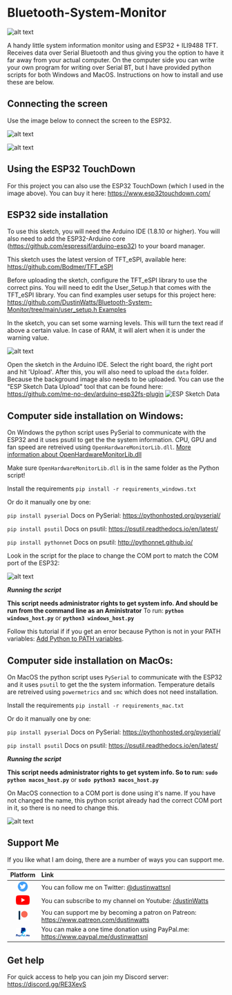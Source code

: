 # Bluetooth-System-Monitor
 ![alt text](/assets/main_image.jpg "Bluetooth-System-Monitor")

 A handy little system information monitor using and ESP32 + ILI9488 TFT. Receives data over Serial Bluetooth and thus giving you the option to have it far away from your actual computer. On the computer side you can write your own program for writing over Serial BT, but I have provided python scripts for both Windows and MacOS. Instructions on how to install and use these are below.

## Connecting the screen

Use the image below to connect the screen to the ESP32.

 ![alt text](/assets/connecting_ili9488.png "ESP32 TFT connections")

  ![alt text](/assets/ESP_TFT_WIRING.png "ESP32 TFT Wiring")

## Using the ESP32 TouchDown

For this project you can also use the ESP32 TouchDown (which I used in the image above). You can buy it here: https://www.esp32touchdown.com/

## ESP32 side installation

To use this sketch, you will need the Arduino IDE (1.8.10 or higher). You will also need to add the ESP32-Arduino core (https://github.com/espressif/arduino-esp32) to your board manager.

This sketch uses the latest version of TFT_eSPI, available here: https://github.com/Bodmer/TFT_eSPI

Before uploading the sketch, configure the TFT_eSPI library to use the correct pins. You will need to edit the User_Setup.h that comes with the TFT_eSPI library. You can find examples user setups for this project here: [https://github.com/DustinWatts/Bluetooth-System-Monitor/tree/main/user_setup.h Examples](https://github.com/DustinWatts/Bluetooth-System-Monitor/tree/main/user_setup.h%20Examples)

In the sketch, you can set some warning levels. This will turn the text read if above a certain value. In case of RAM, it will alert when it is under the warning value.

 ![alt text](/assets/warning_levels.png "Warning leves")

Open the sketch in the Arduino IDE. Select the right board, the right port and hit 'Upload'. After this, you will also need to upload the `data` folder. Because the background image also needs to be uploaded. You can use the "ESP Sketch Data Upload" tool that can be found here: https://github.com/me-no-dev/arduino-esp32fs-plugin
![ESP Sketch Data](http://dustinwatts.nl/freetouchdeck/images/ftd_esp_sketch_data.png)

## Computer side installation on Windows:

On Windows the python script uses PySerial to communicate with the ESP32 and it uses psutil to get the the system information. CPU, GPU and fan speed are retreived using `OpenHardwareMonitorLib.dll`. [More information about OpenHardwareMonitorLib.dll](https://openhardwaremonitor.org/)

Make sure `OpenHardwareMonitorLib.dll` is in the same folder as the Python script!

Install the requirements
`pip install -r requirements_windows.txt`

Or do it manually one by one:

`pip install pyserial`
Docs on PySerial: https://pythonhosted.org/pyserial/

`pip install psutil`
Docs on psutil: https://psutil.readthedocs.io/en/latest/

`pip install pythonnet`
Docs on psutil: http://pythonnet.github.io/

Look in the script for the place to change the COM port to match the COM port of the ESP32:

 ![alt text](/assets/windows_comport.png "COM Port on Windows")
 
 _**Running the script**_
 
 **This script needs administrator rights to get system info. And should be run from the command line as an Aministrator**
 To run: **`python windows_host.py`** or **`python3 windows_host.py`**
 
 Follow this tutorial if if you get an error because Python is not in your PATH variables:
 [Add Python to PATH variables](https://www.makeuseof.com/python-windows-path/).
 
 
## Computer side installation on MacOs:

On MacOS the python script uses `PySerial` to communicate with the ESP32 and it uses `psutil` to get the the system information. Temperature details are retreived using `powermetrics` and `smc` which does not need installation.

Install the requirements
`pip install -r requirements_mac.txt`

Or do it manually one by one:

`pip install pyserial`
Docs on PySerial: https://pythonhosted.org/pyserial/

`pip install psutil`
Docs on psutil: https://psutil.readthedocs.io/en/latest/

_**Running the script**_

**This script needs administrator rights to get system info. So to run:
`sudo python macos_host.py`** or **`sudo python3 macos_host.py`**

On MacOS connection to a COM port is done using it's name. If you have not changed the name, this python script already had the correct COM port in it, so there is no need to change this.

 ![alt text](/assets/macos_comport.png "COM Port on MacOS")


## Support Me

If you like what I am doing, there are a number of ways you can support me. 

| Platform | Link|
|:-----:|:-----|
| [<img src="https://github.com/DustinWatts/small_logos/blob/main/twitter_logo.png" alt="Twtter" width="24"/>](https://twitter.com/dustinwattsnl "Follow me on Twitter") | You can follow me on Twitter: [@dustinwattsnl](https://twitter.com/dustinwattsnl "Follow me on Twitter")|
| [<img src="https://github.com/DustinWatts/small_logos/blob/main/youtube_logo.png" alt="YouTube" width="32"/>](https://www.youtube.com/dustinwatts "Subscrive to my YouTube channel") | You can subscribe to my channel on Youtube: [/dustinWatts](https://www.youtube.com/dustinwatts "Subscribe to my YouTube channel") |
| [<img src="https://github.com/DustinWatts/small_logos/blob/main/patreon_logo.png" alt="Patreon" width="32"/>](https://www.patreon.com/dustinwatts) | You can support me by becoming a patron on Patreon: https://www.patreon.com/dustinwatts |
| [<img src="https://github.com/DustinWatts/small_logos/blob/main/paypalme_logo.png" alt="PayPal.me" width="32"/>](https://www.paypal.me/dustinwattsnl) | You can make a one time donation using PayPal.me: https://www.paypal.me/dustinwattsnl |

## Get help

For quick access to help you can join my Discord server: https://discord.gg/RE3XevS
